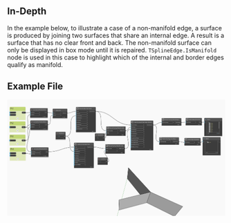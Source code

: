 ## In-Depth
In the example below, to illustrate a case of a non-manifold edge, a surface is produced by joining two surfaces that share an internal edge. A result is a surface that has no clear front and back. The non-manifold surface can only be displayed in box mode until it is repaired. `TSplineEdge.IsManifold` node is used in this case to highlight which of the internal and border edges qualify as manifold.

## Example File

![Example](./Autodesk.DesignScript.Geometry.TSpline.TSplineEdge.IsManifold_img.jpg)